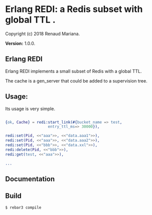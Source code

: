 

# Erlang REDI: a Redis subset with global TTL . #

Copyright (c) 2018 Renaud Mariana.

__Version:__ 1.0.0.

## Erlang REDI

Erlang REDI implements a small subset of Redis with a global TTL.

The cache is a gen_server that could be added to a supervision tree.

Usage:
------

Its usage is very simple.

```erlang

{ok, Cache} = redi:start_link(#{bucket_name => test,
			       entry_ttl_ms=> 30000}),

redi:set(Pid, <<"aaa">>, <<"data.aaa1">>), 
redi:set(Pid, <<"aaa">>, <<"data.aaa2">>), 
redi:set(Pid, <<"bbb">>, <<"data.xxl">>),
redi:delete(Pid, <<"bbb">>),
redi:get(test, <<"aaa">>),

...
```

## Documentation


## Build

```
$ rebar3 compile
```

